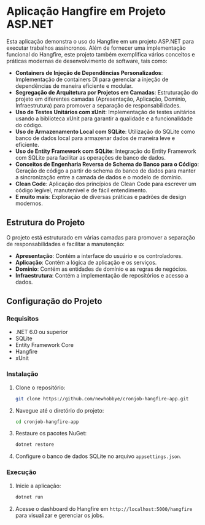 # Aplicação Hangfire em Projeto ASP.NET

Esta aplicação demonstra o uso do Hangfire em um projeto ASP.NET para executar trabalhos assíncronos. Além de fornecer uma implementação funcional do Hangfire, este projeto também exemplifica vários conceitos e práticas modernas de desenvolvimento de software, tais como:

- **Containers de Injeção de Dependências Personalizados**: Implementação de containers DI para gerenciar a injeção de dependências de maneira eficiente e modular.
- **Segregação de Arquitetura por Projetos em Camadas**: Estruturação do projeto em diferentes camadas (Apresentação, Aplicação, Domínio, Infraestrutura) para promover a separação de responsabilidades.
- **Uso de Testes Unitários com xUnit**: Implementação de testes unitários usando a biblioteca xUnit para garantir a qualidade e a funcionalidade do código.
- **Uso de Armazenamento Local com SQLite**: Utilização do SQLite como banco de dados local para armazenar dados de maneira leve e eficiente.
- **Uso de Entity Framework com SQLite**: Integração do Entity Framework com SQLite para facilitar as operações de banco de dados.
- **Conceitos de Engenharia Reversa de Schema do Banco para o Código**: Geração de código a partir do schema do banco de dados para manter a sincronização entre a camada de dados e o modelo de domínio.
- **Clean Code**: Aplicação dos princípios de Clean Code para escrever um código legível, manutenível e de fácil entendimento.
- **E muito mais**: Exploração de diversas práticas e padrões de design modernos.

## Estrutura do Projeto

O projeto está estruturado em várias camadas para promover a separação de responsabilidades e facilitar a manutenção:

- **Apresentação**: Contém a interface do usuário e os controladores.
- **Aplicação**: Contém a lógica de aplicação e os serviços.
- **Domínio**: Contém as entidades de domínio e as regras de negócios.
- **Infraestrutura**: Contém a implementação de repositórios e acesso a dados.

## Configuração do Projeto

### Requisitos

- .NET 6.0 ou superior
- SQLite
- Entity Framework Core
- Hangfire
- xUnit

### Instalação

1. Clone o repositório:

    ```bash
    git clone https://github.com/newhobbye/cronjob-hangfire-app.git
    ```

2. Navegue até o diretório do projeto:

    ```bash
    cd cronjob-hangfire-app
    ```

3. Restaure os pacotes NuGet:

    ```bash
    dotnet restore
    ```

4. Configure o banco de dados SQLite no arquivo `appsettings.json`.

### Execução

1. Inicie a aplicação:

    ```bash
    dotnet run
    ```

2. Acesse o dashboard do Hangfire em `http://localhost:5000/hangfire` para visualizar e gerenciar os jobs.
